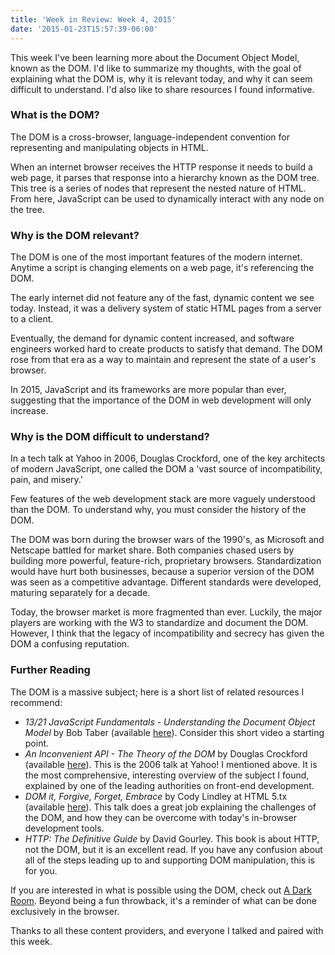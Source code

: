 ```yaml
---
title: 'Week in Review: Week 4, 2015'
date: '2015-01-23T15:57:39-06:00'
---
```


This week I've been learning more about the Document Object Model, known as the
DOM. I'd like to summarize my thoughts, with the goal of explaining what the
DOM is, why it is relevant today, and why it can seem difficult to understand.
I'd also like to share resources I found informative.

### What is the DOM?

The DOM is a cross-browser, language-independent convention for representing
and manipulating objects in HTML.

When an internet browser receives the HTTP response it needs to build a web
page, it parses that response into a hierarchy known as the DOM tree. This tree
is a series of nodes that represent the nested nature of HTML. From here,
JavaScript can be used to dynamically interact with any node on the tree.

### Why is the DOM relevant?

The DOM is one of the most important features of the modern internet. Anytime a
script is changing elements on a web page, it's referencing the DOM.

The early internet did not feature any of the fast, dynamic content we see
today. Instead, it was a delivery system of static HTML pages from a server to
a client.

Eventually, the demand for dynamic content increased, and software engineers
worked hard to create products to satisfy that demand. The DOM rose from that
era as a way to maintain and represent the state of a user's browser.

In 2015, JavaScript and its frameworks are more popular than ever, suggesting
that the importance of the DOM in web development will only increase.

### Why is the DOM difficult to understand?

In a tech talk at Yahoo in 2006, Douglas Crockford, one of the key architects
of modern JavaScript, one called the DOM a 'vast source of incompatibility,
pain, and misery.'

Few features of the web development stack are more vaguely understood than the
DOM. To understand why, you must consider the history of the DOM.

The DOM was born during the browser wars of the 1990's, as Microsoft and
Netscape battled for market share. Both companies chased users by building more
powerful, feature-rich, proprietary browsers. Standardization would have hurt
both businesses, because a superior version of the DOM was seen as a
competitive advantage. Different standards were developed, maturing separately
for a decade.

Today, the browser market is more fragmented than ever. Luckily, the major
players are working with the W3 to standardize and document the DOM. However, I
think that the legacy of incompatibility and secrecy has given the DOM a
confusing reputation.

### Further Reading

The DOM is a massive subject; here is a short list of related resources I
recommend:

* <em>13/21 JavaScript Fundamentals - Understanding the Document Object
  Model</em> by Bob Taber (available <a
  href='https://www.youtube.com/watch?v=LsY2PsPKckU&feature=youtu.be'>here</a>).
  Consider this short video a starting point.
* <em>An Inconvenient API - The Theory of the DOM</em> by Douglas Crockford
  (available <a href='https://www.youtube.com/watch?v=Y2Y0U-2qJMs'>here</a>).
  This is the 2006 talk at Yahoo! I mentioned above. It is the most
  comprehensive, interesting overview of the subject I found, explained by one
  of the leading authorities on front-end development.
* <em>DOM it, Forgive, Forget, Embrace</em> by Cody Lindley at HTML 5.tx
  (available <a
  href='http://www.confreaks.com/videos/2218-html5tx2013-dom-it-forgive-forget-embrace'>here</a>).
  This talk does a great job explaining the challenges of the DOM, and how they
  can be overcome with today's in-browser development tools.
* <em>HTTP: The Definitive Guide</em> by David Gourley. This book is about
  HTTP, not the DOM, but it is an excellent read. If you have any confusion
  about all of the steps leading up to and supporting DOM manipulation, this is
  for you.

If you are interested in what is possible using the DOM, check out <a
href='http://adarkroom.doublespeakgames.com/'>A Dark Room</a>. Beyond being a
fun throwback, it's a reminder of what can be done exclusively in the browser.

Thanks to all these content providers, and everyone I talked and paired with
this week.
